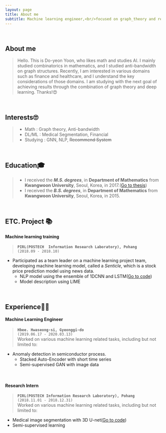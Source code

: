 ```yaml
---
layout: page
title: About me
subtitle: Machine learning engineer,<br/>focused on graph_theory and recommendation_system 
---
```

<br/>

## About me

> Hello. This is Do-yeon Yoon, who likes math and studies AI. I mainly studied combinatorics in mathematics, and I studied anti-bandwidth on graph structures. Recently, I am interested in various domains such as finance and healthcare, and I understand the key considerations of those domains. I am studying with the next goal of achieving results through the combination of graph theory and deep learning.
> Thanks!&#128525;

<br/>

## Interests🙄

> - Math : Graph theory, Anti-bandwidth
> - DL/ML : Medical Segmentation, Financial
> - Studying : GNN, NLP, ~~Recommend System~~

<br/>

## Education🎓

> - I received the ***M.S. degrees***, in **Department of Mathematics** from **Kwangwoon University**, Seoul, Korea, in 2017.([Go to thesis](http://www.riss.kr/link?id=T14494628))
> - I received the ***B.S. degrees***, in **Department of Mathematics** from **Kwangwoon University**, Seoul, Korea, in 2015.

<br/>

## ETC. Project 📚

#### Machine learning training   
> **`PIRL(POSTECH  Information Research Laboratory), Pohang`**  
> `(2018.09 - 2018.10)`    
- Participated as a team leader on a machine learning project team, developing machine learning model, called a *Senticle*, which is a stock price prediction model using news data.
    - NLP model using the ensemble of 1DCNN and LSTM([Go to code](https://www.github.com/ydy8989/senticle-proj))
    - Model description using LIME

<br/>

## Experience👨‍💻

#### Machine Learning Engineer 
> **`Hbee. Hwaseong-si, Gyeonggi-do`**     
> `(2019.06.17 - 2020.03.13)`  
Worked on various machine learning related tasks, including but not limited to:
- Anomaly detection in semiconductor process. 
  - Stacked Auto-Encoder with short time series
  - Semi-supervised GAN with image data
<br/>

#### Research Intern
> **`PIRL(POSTECH Information Research Laboratory), Pohang`**  
> `(2018.11.01 - 2018.12.31)`  
Worked on various machine learning related tasks, including but not limited to:
- Medical image segmentation with 3D U-net([Go to code](https://www.github.com/ydy8989/Cardiac_Segmentation))
- Semi-supervised learning

<br/>

